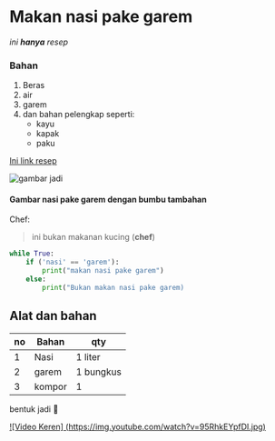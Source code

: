 # Makan nasi pake garem
_ini **hanya** resep_

### Bahan
1. Beras
1. air
1. garem
1. dan bahan pelengkap seperti:
    - kayu
    - kapak
    - paku

[Ini link resep](http://google.com/)

![gambar jadi](https://cdn0-production-images-kly.akamaized.net/BDqBIHpGgwIakCY_HM8WSSvouM8=/640x360/smart/filters:quality(75):strip_icc():format(jpeg)/kly-media-production/medias/1502351/original/039440500_1486629502-kamar_2.jpg)
#### Gambar nasi pake garem dengan bumbu tambahan

Chef:
>ini bukan makanan kucing (__chef__)

```python
while True:
    if ('nasi' == 'garem'):
        print("makan nasi pake garem")
    else:
        print("Bukan makan nasi pake garem)
```

## Alat dan bahan
no | Bahan | qty
-----|-------|-----
1|Nasi|1 liter
2|garem|1 bungkus
3|kompor| 1

bentuk jadi :rice:


[![Video Keren]
(https://img.youtube.com/watch?v=95RhkEYpfDI.jpg)](https://www.youtube.com/watch?v=95RhkEYpfDI)
